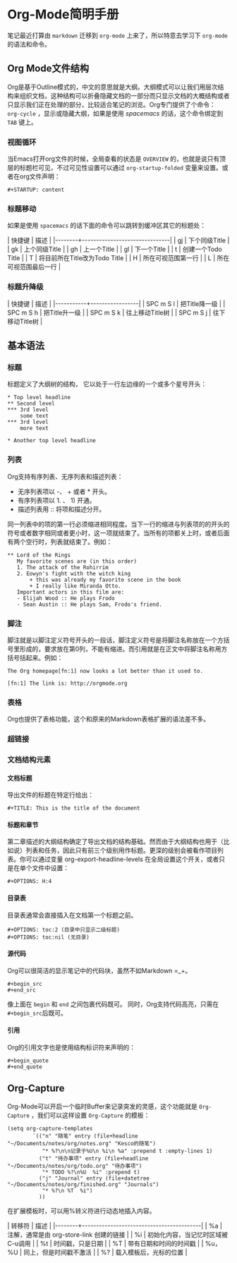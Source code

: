 # Org-Mode简明手册

笔记最近打算由 `markdown` 迁移到 `org-mode` 上来了，所以特意去学习下 `org-mode` 的语法和命令。

## Org Mode文件结构

Org是基于Outline模式的，中文的意思就是大纲。大纲模式可以让我们用层次结构来组织文档，这种结构可以折叠隐藏文档的一部分而只显示文档的大概结构或者只显示我们正在处理的部分，比较适合笔记的浏览。Org专门提供了个命令： `org-cycle` ，显示或隐藏大纲，如果是使用 *spacemacs* 的话，这个命令绑定到 `TAB` 键上。

### 视图循环

当Emacs打开org文件的时候，全局查看的状态是 `OVERVIEW` 的，也就是说只有顶层的标题栏可见，不过可见性设置可以通过 `org-startup-folded` 变量来设置。或者在org文件声明：

```
#+STARTUP: content
```

### 标题移动

如果是使用 `spacemacs` 的话下面的命令可以跳转到缓冲区其它的标题处：

| 快捷键 | 描述                          |
|--------+-------------------------------|
| gj     | 下个同级Title                 |
| gk     | 上个同级Title                 |
| gh     | 上一个Title                   |
| gl     | 下一个Title                   |
| t      | 创建一个Todo Title            |
| T      | 将目前所在Title改为Todo Title |
| H      | 所在可视范围第一行            |
| L      | 所在可视范围最后一行          |

### 标题升降级

| 快捷键    | 描述            |
|-----------+-----------------|
| SPC m S l | 把Title降一级   |
| SPC m S h | 把Title升一级   |
| SPC m S k | 往上移动Title树 |
| SPC m S j | 往下移动Title树 |

## 基本语法

### 标题

标题定义了大纲树的结构， 它以处于一行左边缘的一个或多个星号开头：

```
* Top level headline
** Second level
*** 3rd level
    some text
*** 3rd level
    more text

* Another top level headline
```

### 列表

Org支持有序列表、无序列表和描述列表：

- 无序列表项以 -、 + 或者 * 开头。
- 有序列表项以 1. 、 1) 开通。
- 描述列表用 :: 将项和描述分开。

同一列表中的项的第一行必须缩进相同程度。当下一行的缩进与列表项的的开头的符号或者数字相同或者更小时，这一项就结束了。当所有的项都关上时，或者后面有两个空行时，列表就结束了。例如： 

```
** Lord of the Rings
   My favorite scenes are (in this order)
   1. The attack of the Rohirrim
   2. Eowyn's fight with the witch king
       + this was already my favorite scene in the book
       + I really like Miranda Otto.
   Important actors in this film are:
   - Elijah Wood :: He plays Frodo
   - Sean Austin :: He plays Sam, Frodo's friend.
```

### 脚注

脚注就是以脚注定义符号开头的一段话，脚注定义符号是将脚注名称放在一个方括号里形成的，要求放在第0列，不能有缩进。而引用就是在正文中将脚注名称用方括号括起来。例如：

```
The Org homepage[fn:1] now looks a lot better than it used to.

[fn:1] The link is: http://orgmode.org
```

### 表格

Org也提供了表格功能，这个和原来的Markdown表格扩展的语法差不多。

### 超链接

### 文档结构元素

#### 文档标题 

导出文件的标题在特定行给出： 

```
#+TITLE: This is the title of the document
```

#### 标题和章节

第二章描述的大纲结构确定了导出文档的结构基础。然而由于大纲结构也用于（比如说）列表和任务，因此只有前三个级别用作标题。更深的级别会被看作项目列表。你可以通过变量 org-export-headline-levels 在全局设置这个开关，或者只是在单个文件中设置：

```
#+OPTIONS: H:4
```

#### 目录表

目录表通常会直接插入在文档第一个标题之前。 

```
#+OPTIONS: toc:2 (目录中只显示二级标题)
#+OPTIONS: toc:nil (无目录)
```

#### 源代码

Org可以很简洁的显示笔记中的代码块，虽然不如Markdown =_+。

```
#+begin_src
#+end_src
```

像上面在 `begin` 和 `end` 之间包裹代码既可。
同时，Org支持代码高亮，只需在`#+begin_src`后既可。

#### 引用

Org的引用文字也是使用结构标识符来声明的：

```
#+begin_quote
#+end_quote
```

## Org-Capture

Org-Mode可以开启一个临时Buffer来记录突发的灵感，这个功能就是 `Org-Capture` ，我们可以这样设置 `Org-Capture` 的模板：

```
(setq org-capture-templates
        `(("n" "随笔" entry (file+headline "~/Documents/notes/org/notes.org" "Kesco的随笔")
           "* %?\n\n记录于%U\n %i\n %a" :prepend t :empty-lines 1)
          ("t" "待办事项" entry (file+headline "~/Documents/notes/org/todo.org" "待办事项")
           "* TODO %?\n%U  %i" :prepend t)
          ("j" "Journal" entry (file+datetree "~/Documents/notes/org/finished.org" "Journals")
           "* %?\n %T  %i")
          ))
```

在扩展模板时，可以用%转义符进行动态地插入内容。

| 转移符 | 描述                                     |
|--------+------------------------------------------|
| %a     | 注解，通常是由 org-store-link 创建的链接 |
| %i     | 初始化内容，当记忆时区域被C-u调用        |
| %t     | 时间戳，只是日期                         |
| %T     | 带有日期和时间的时间戳                   |
| %u，%U | 同上，但是时间戳不激活                   |
| %?     | 载入模板后，光标的位置                   |

